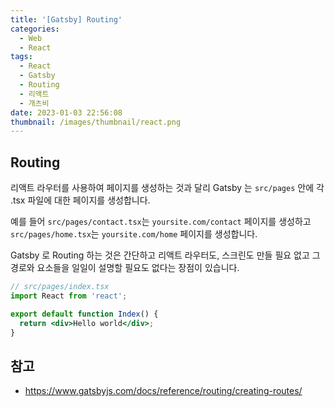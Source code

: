 ```yaml
---
title: '[Gatsby] Routing'
categories:
  - Web
  - React
tags:
  - React
  - Gatsby
  - Routing
  - 리액트
  - 개츠비
date: 2023-01-03 22:56:08
thumbnail: /images/thumbnail/react.png
---
```


## Routing

리액트 라우터를 사용하여 페이지를 생성하는 것과 달리 Gatsby 는 `src/pages` 안에 각 .tsx 파일에 대한 페이지를 생성합니다.

예를 들어 `src/pages/contact.tsx`는 `yoursite.com/contact` 페이지를 생성하고 `src/pages/home.tsx`는 `yoursite.com/home` 페이지를 생성합니다.

Gatsby 로 Routing 하는 것은 간단하고 리액트 라우터도, 스크린도 만들 필요 없고 그 경로와 요소들을 일일이 설명할 필요도 없다는 장점이 있습니다.

```jsx
// src/pages/index.tsx
import React from 'react';

export default function Index() {
  return <div>Hello world</div>;
}
```

## 참고

- https://www.gatsbyjs.com/docs/reference/routing/creating-routes/
